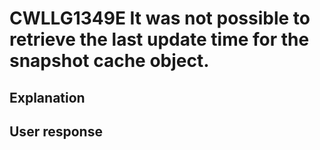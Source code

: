 # CWLLG1349E It was not possible to retrieve the last update time for the snapshot cache object.

## Explanation

## User response